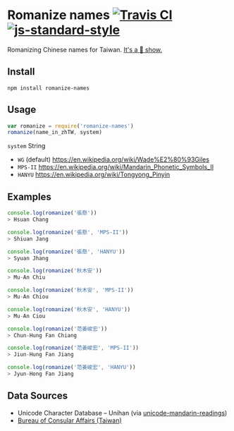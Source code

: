 # Romanize names [![Travis CI](https://travis-ci.org/muan/romanize-names.svg?branch=master)](https://travis-ci.org/muan/romanize-names) [![js-standard-style](https://img.shields.io/badge/code%20style-standard-brightgreen.svg?style=flat)](https://github.com/feross/standard)

Romanizing Chinese names for Taiwan. [It's a :poop: show.](https://en.wikipedia.org/wiki/Chinese_language_romanization_in_Taiwan)

## Install

```
npm install romanize-names
```

## Usage

```javascript
var romanize = require('romanize-names')
romanize(name_in_zhTW, system)
```

`system` String
  - `WG` (default) https://en.wikipedia.org/wiki/Wade%E2%80%93Giles
  - `MPS-II` https://en.wikipedia.org/wiki/Mandarin_Phonetic_Symbols_II
  - `HANYU` https://en.wikipedia.org/wiki/Tongyong_Pinyin

## Examples

```javascript
console.log(romanize('張懸'))
> Hsuan Chang

console.log(romanize('張懸', 'MPS-II'))
> Shiuan Jang

console.log(romanize('張懸', 'HANYU'))
> Syuan Jhang
```

```javascript
console.log(romanize('秋木安'))
> Mu-An Chiu

console.log(romanize('秋木安', 'MPS-II'))
> Mu-An Chiou

console.log(romanize('秋木安', 'HANYU'))
> Mu-An Ciou
```

```javascript
console.log(romanize('范姜峻宏'))
> Chun-Hung Fan Chiang

console.log(romanize('范姜峻宏', 'MPS-II'))
> Jiun-Hung Fan Jiang

console.log(romanize('范姜峻宏', 'HANYU'))
> Jyun-Hong Fan Jiang
```

## Data Sources

- Unicode Character Database – Unihan (via [unicode-mandarin-readings](https://github.com/muan/unicode-mandarin-readings))
- [Bureau of Consular Affairs (Taiwan)](http://www.boca.gov.tw/ct.asp?xItem=5609&ctNode=677&mp=1)
